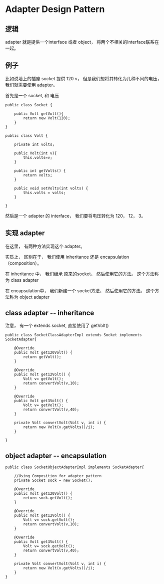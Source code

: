 # Adapter Design Pattern
## 逻辑

adapter 就是提供一个interface 或者 object， 将两个不相关的Interface联系在一起。

## 例子
比如说墙上的插座 socket 提供 120 v， 但是我们想将其转化为几种不同的电压， 我们就需要使用 adapter。

首先是一个 socket, 和 电压
 
```
public class Socket {

	public Volt getVolt(){
		return new Volt(120);
	}
}

public class Volt {

	private int volts;
	
	public Volt(int v){
		this.volts=v;
	}

	public int getVolts() {
		return volts;
	}

	public void setVolts(int volts) {
		this.volts = volts;
	}
	
}
```

然后是一个 adapter 的 interface， 我们要将电压转化为 120， 12， 3。


## 实现 adapter
在这里， 有两种方法实现这个 adapter。

实质上， 区别在于， 我们使用 inheritance 还是 encapsulation （composition）。

在 inheritance 中， 我们继承 原来的socket， 然后使用它的方法。 这个方法称为 class adapter

在 encapsulation中， 我们新建一个 socket方法， 然后使用它的方法。 这个方法称为 object adapter

## class adapter -- inheritance
注意， 有一个 extends socket, 直接使用了 getVolt()

```
public class SocketClassAdapterImpl extends Socket implements SocketAdapter{

	@Override
	public Volt get120Volt() {
		return getVolt();
	}

	@Override
	public Volt get12Volt() {
		Volt v= getVolt();
		return convertVolt(v,10);
	}

	@Override
	public Volt get3Volt() {
		Volt v= getVolt();
		return convertVolt(v,40);
	}
	
	private Volt convertVolt(Volt v, int i) {
		return new Volt(v.getVolts()/i);
	}

}
```

## object adapter -- encapsulation
```
public class SocketObjectAdapterImpl implements SocketAdapter{

	//Using Composition for adapter pattern
	private Socket sock = new Socket();
	
	@Override
	public Volt get120Volt() {
		return sock.getVolt();
	}

	@Override
	public Volt get12Volt() {
		Volt v= sock.getVolt();
		return convertVolt(v,10);
	}

	@Override
	public Volt get3Volt() {
		Volt v= sock.getVolt();
		return convertVolt(v,40);
	}
	
	private Volt convertVolt(Volt v, int i) {
		return new Volt(v.getVolts()/i);
	}
}
```

